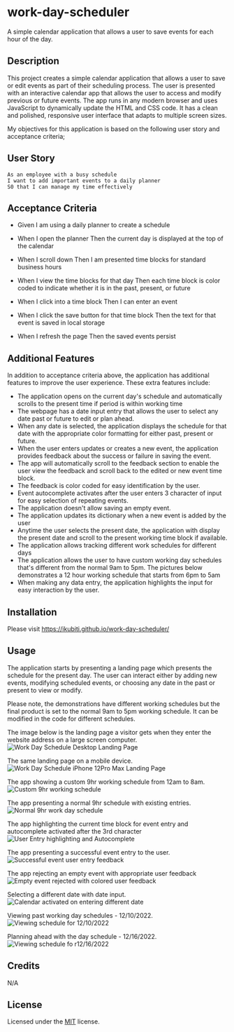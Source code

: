 # work-day-scheduler
A simple calendar application that allows a user to save events for each hour of the day.

## Description

This project creates a simple calendar application that allows a user to save or edit events as part of their scheduling process. The user is presented with an interactive calendar app that allows the user to access and modify previous or future events. The app runs in any modern browser and uses JavaScript to dynamically update the HTML and CSS code. It has a clean and polished, responsive user interface that adapts to multiple screen sizes.

My objectives for this application is based on the following user story and acceptance criteria;

## User Story

```
As an employee with a busy schedule
I want to add important events to a daily planner
S0 that I can manage my time effectively
```

## Acceptance Criteria

- Given I am using a daily planner to create a schedule

- When I open the planner
  Then the current day is displayed at the top of the calendar

- When I scroll down
  Then I am presented time blocks for standard business hours

- When I view the time blocks for that day
  Then each time block is color coded to indicate whether it is in the past, present, or future

- When I click into a time block
  Then I can enter an event

- When I click the save button for that time block
  Then the text for that event is saved in local storage

- When I refresh the page
  Then the saved events persist

## Additional Features

In addition to acceptance criteria above, the application has additional features to improve the user experience. These extra features include:

- The application opens on the current day's schedule and automatically scrolls to the present time if period is within working time
- The webpage has a date input entry that allows the user to select any date past or future to edit or plan ahead.
- When any date is selected, the application displays the schedule for that date with the appropriate color formatting for either past, present or future.
- When the user enters updates or creates a new event, the application provides feedback about the success or failure in saving the event.
- The app will automatically scroll to the feedback section to enable the user view the feedback and scroll back to the edited or new event time block.
- The feedback is color coded for easy identification by the user.
- Event autocomplete activates after the user enters 3 character of input for easy selection of repeating events.
- The application doesn't allow saving an empty event.
- The application updates its dictionary when a new event is added by the user
- Anytime the user selects the present date, the application with display the present date and scroll to the present working time block if available.
- The application allows tracking different work schedules for different days
- The application allows the user to have custom working day schedules that's different from the normal 9am to 5pm. The pictures below demonstrates a 12 hour working schedule that starts from 6pm to 5am
- When making any data entry, the application highlights the input for easy interaction by the user.

## Installation

Please visit https://ikubiti.github.io/work-day-scheduler/

## Usage

The application starts by presenting a landing page which presents the schedule for the present day. The user can interact either by adding new events, modifying scheduled events, or choosing any date in the past or present to view or modify.

Please note, the demonstrations have different working schedules but the final product is set to the normal 9am to 5pm working schedule. It can be modified in the code for different schedules.

The image below is the landing page a visitor gets when they enter the website address on a large screen computer. ![Work Day Schedule Desktop Landing Page](./assets/images/Desktop-landing-page.jpg)

The same landing page on a mobile device. ![Work Day Schedule iPhone 12Pro Max Landing Page](./assets/images/iPhone-Screen-Landing-Page.jpg)

The app showing a custom 9hr working schedule from 12am to 8am. ![Custom 9hr working schedule](./assets/images/Present-9hr-working-schedule.jpg)

The app presenting a normal 9hr schedule with existing entries. ![Normal 9hr work day schedule](./assets/images/normal-9hr-schedule.jpg)

The app highlighting the current time block for event entry and autocomplete activated after the 3rd character![User Entry highlighting and Autocomplete](./assets/images/Highlight-text-autocomplete.jpg)

The app presenting a successful event entry to the user. ![Successful event user entry feedback](./assets/images/User-Feedback-Successful.jpg)

The app rejecting an empty event with appropriate user feedback ![Empty event rejected with colored user feedback](./assets/images/Empty-event-fail.jpg)

Selecting a different date with date input. ![Calendar activated on entering different date](./assets/images/Selecting-a-different-day.jpg)

Viewing past working day schedules - 12/10/2022. ![Viewing schedule for 12/10/2022](./assets/images/Viewing-past-schedule.jpg)

Planning ahead with the day schedule - 12/16/2022. ![Viewing schedule fo r12/16/2022](./assets/images/Viewing-future-events.jpg)

## Credits

N/A

## License

Licensed under the [MIT](LICENSE.txt) license.

```

```
